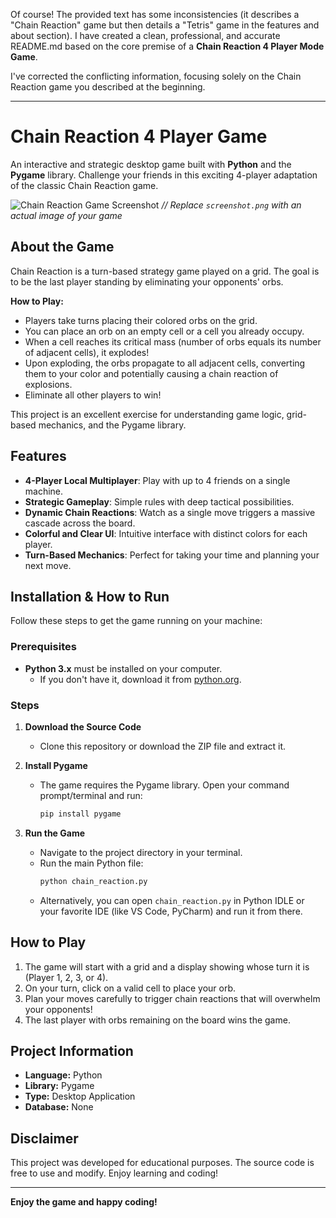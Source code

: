 Of course! The provided text has some inconsistencies (it describes a "Chain Reaction" game but then details a "Tetris" game in the features and about section). I have created a clean, professional, and accurate README.md based on the core premise of a **Chain Reaction 4 Player Mode Game**.

I've corrected the conflicting information, focusing solely on the Chain Reaction game you described at the beginning.

---

# Chain Reaction 4 Player Game

An interactive and strategic desktop game built with **Python** and the **Pygame** library. Challenge your friends in this exciting 4-player adaptation of the classic Chain Reaction game.

![Chain Reaction Game Screenshot](screenshot.png) *// Replace `screenshot.png` with an actual image of your game*

## About the Game

Chain Reaction is a turn-based strategy game played on a grid. The goal is to be the last player standing by eliminating your opponents' orbs.

**How to Play:**
- Players take turns placing their colored orbs on the grid.
- You can place an orb on an empty cell or a cell you already occupy.
- When a cell reaches its critical mass (number of orbs equals its number of adjacent cells), it explodes!
- Upon exploding, the orbs propagate to all adjacent cells, converting them to your color and potentially causing a chain reaction of explosions.
- Eliminate all other players to win!

This project is an excellent exercise for understanding game logic, grid-based mechanics, and the Pygame library.

## Features

- **4-Player Local Multiplayer**: Play with up to 4 friends on a single machine.
- **Strategic Gameplay**: Simple rules with deep tactical possibilities.
- **Dynamic Chain Reactions**: Watch as a single move triggers a massive cascade across the board.
- **Colorful and Clear UI**: Intuitive interface with distinct colors for each player.
- **Turn-Based Mechanics**: Perfect for taking your time and planning your next move.

## Installation & How to Run

Follow these steps to get the game running on your machine:

### Prerequisites
- **Python 3.x** must be installed on your computer.
  - If you don't have it, download it from [python.org](https://www.python.org/downloads/).

### Steps
1. **Download the Source Code**
   - Clone this repository or download the ZIP file and extract it.

2. **Install Pygame**
   - The game requires the Pygame library. Open your command prompt/terminal and run:
     ```bash
     pip install pygame
     ```

3. **Run the Game**
   - Navigate to the project directory in your terminal.
   - Run the main Python file:
     ```bash
     python chain_reaction.py
     ```
   - Alternatively, you can open `chain_reaction.py` in Python IDLE or your favorite IDE (like VS Code, PyCharm) and run it from there.

## How to Play

1. The game will start with a grid and a display showing whose turn it is (Player 1, 2, 3, or 4).
2. On your turn, click on a valid cell to place your orb.
3. Plan your moves carefully to trigger chain reactions that will overwhelm your opponents!
4. The last player with orbs remaining on the board wins the game.

## Project Information

- **Language:** Python
- **Library:** Pygame
- **Type:** Desktop Application
- **Database:** None

## Disclaimer

This project was developed for educational purposes. The source code is free to use and modify. Enjoy learning and coding!

---

**Enjoy the game and happy coding!**
